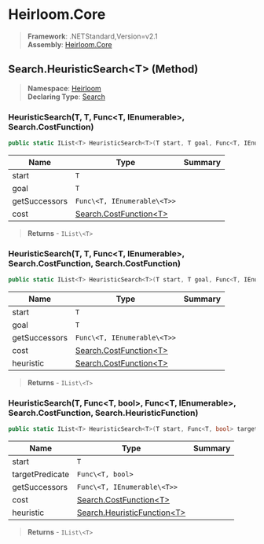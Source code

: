 # Heirloom.Core

> **Framework**: .NETStandard,Version=v2.1  
> **Assembly**: [Heirloom.Core][0]

## Search.HeuristicSearch\<T> (Method)

> **Namespace**: [Heirloom][0]  
> **Declaring Type**: [Search][1]

### HeuristicSearch<T>(T, T, Func<T, IEnumerable<T>>, Search.CostFunction<T>)

```cs
public static IList<T> HeuristicSearch<T>(T start, T goal, Func<T, IEnumerable<T>> getSuccessors, Search.CostFunction<T> cost)
```

| Name          | Type                         | Summary |
|---------------|------------------------------|---------|
| start         | `T`                          |         |
| goal          | `T`                          |         |
| getSuccessors | `Func\<T, IEnumerable\<T>>`  |         |
| cost          | [Search.CostFunction\<T>][2] |         |

> **Returns** - `IList\<T>`

### HeuristicSearch<T>(T, T, Func<T, IEnumerable<T>>, Search.CostFunction<T>, Search.CostFunction<T>)

```cs
public static IList<T> HeuristicSearch<T>(T start, T goal, Func<T, IEnumerable<T>> getSuccessors, Search.CostFunction<T> cost, Search.CostFunction<T> heuristic)
```

| Name          | Type                         | Summary |
|---------------|------------------------------|---------|
| start         | `T`                          |         |
| goal          | `T`                          |         |
| getSuccessors | `Func\<T, IEnumerable\<T>>`  |         |
| cost          | [Search.CostFunction\<T>][2] |         |
| heuristic     | [Search.CostFunction\<T>][2] |         |

> **Returns** - `IList\<T>`

### HeuristicSearch<T>(T, Func<T, bool>, Func<T, IEnumerable<T>>, Search.CostFunction<T>, Search.HeuristicFunction<T>)

```cs
public static IList<T> HeuristicSearch<T>(T start, Func<T, bool> targetPredicate, Func<T, IEnumerable<T>> getSuccessors, Search.CostFunction<T> cost, Search.HeuristicFunction<T> heuristic)
```

| Name            | Type                              | Summary |
|-----------------|-----------------------------------|---------|
| start           | `T`                               |         |
| targetPredicate | `Func\<T, bool>`                  |         |
| getSuccessors   | `Func\<T, IEnumerable\<T>>`       |         |
| cost            | [Search.CostFunction\<T>][2]      |         |
| heuristic       | [Search.HeuristicFunction\<T>][3] |         |

> **Returns** - `IList\<T>`

[0]: ../../../Heirloom.Core.md
[1]: ../Search.md
[2]: ../Search.CostFunction[T].md
[3]: ../Search.HeuristicFunction[T].md
